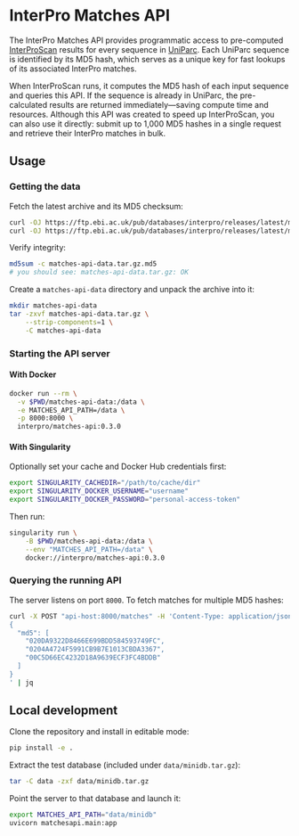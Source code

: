 # InterPro Matches API

The InterPro Matches API provides programmatic access to pre-computed [InterProScan](https://github.com/ebi-pf-team/interproscan/) results 
for every sequence in [UniParc](https://www.uniprot.org/uniparc/). Each UniParc sequence is identified by its MD5 hash, 
which serves as a unique key for fast lookups of its associated InterPro matches.

When InterProScan runs, it computes the MD5 hash of each input sequence and queries this API. 
If the sequence is already in UniParc, the pre-calculated results are returned immediately—saving 
compute time and resources. Although this API was created to speed up InterProScan, 
you can also use it directly: submit up to 1,000 MD5 hashes in a single request 
and retrieve their InterPro matches in bulk.

## Usage

### Getting the data

Fetch the latest archive and its MD5 checksum:

```sh
curl -OJ https://ftp.ebi.ac.uk/pub/databases/interpro/releases/latest/matches-api-data.tar.gz
curl -OJ https://ftp.ebi.ac.uk/pub/databases/interpro/releases/latest/matches-api-data.tar.gz.md5
```

Verify integrity:

```sh
md5sum -c matches-api-data.tar.gz.md5  
# you should see: matches-api-data.tar.gz: OK
```

Create a `matches-api-data` directory and unpack the archive into it:

```sh
mkdir matches-api-data  
tar -zxvf matches-api-data.tar.gz \
    --strip-components=1 \
    -C matches-api-data
```

### Starting the API server

#### With Docker

```sh
docker run --rm \
  -v $PWD/matches-api-data:/data \
  -e MATCHES_API_PATH=/data \
  -p 8000:8000 \
  interpro/matches-api:0.3.0
```

#### With Singularity

Optionally set your cache and Docker Hub credentials first:

```sh
export SINGULARITY_CACHEDIR="/path/to/cache/dir"
export SINGULARITY_DOCKER_USERNAME="username"
export SINGULARITY_DOCKER_PASSWORD="personal-access-token"
  ```

Then run:

```sh
singularity run \
    -B $PWD/matches-api-data:/data \
    --env "MATCHES_API_PATH=/data" \
    docker://interpro/matches-api:0.3.0
```

### Querying the running API

The server listens on port `8000`. To fetch matches for multiple MD5 hashes:

```sh
curl -X POST "api-host:8000/matches" -H 'Content-Type: application/json' -d'
{
  "md5": [
    "020DA9322D8466E699BDD584593749FC",
    "0204A4724F5991CB9B7E1013CBDA3367",
    "00C5D66EC4232D18A9639ECF3FC4BDDB"
  ]
}
' | jq
```

## Local development

Clone the repository and install in editable mode:

```sh
pip install -e .
```

Extract the test database (included under `data/minidb.tar.gz`):

```sh
tar -C data -zxf data/minidb.tar.gz
```

Point the server to that database and launch it:

```sh
export MATCHES_API_PATH="data/minidb"
uvicorn matchesapi.main:app
```

